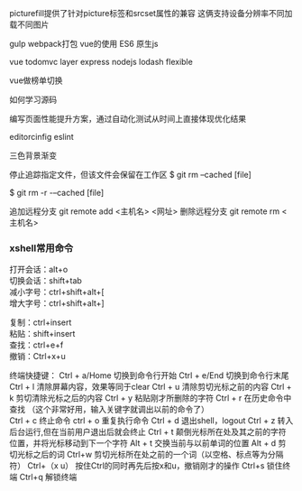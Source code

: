 picturefill提供了针对picture标签和srcset属性的兼容 这俩支持设备分辨率不同加载不同图片

gulp webpack打包 vue的使用 ES6  原生js 

vue todomvc
layer
express nodejs
lodash
flexible

vue做榜单切换

如何学习源码

编写页面性能提升方案，通过自动化测试从时间上直接体现优化结果

editorcinfig
eslint


三色背景渐变

停止追踪指定文件，但该文件会保留在工作区
$ git rm –cached [file]

$ git rm -r -–cached [file]

追加远程分支
git remote add <主机名> <网址>
删除远程分支
git remote rm <主机名>


### xshell常用命令  
打开会话：alt+o  
切换会话：shift+tab    
减小字号：ctrl+shift+alt+[  
增大字号：ctrl+shift+alt+]  

复制：ctrl+insert  
粘贴：shift+insert  
查找：ctrl+e+f  
撤销：Ctrl+x+u 

终端快捷键：
Ctrl + a/Home 切换到命令行开始
Ctrl + e/End 切换到命令行末尾
Ctrl + l 清除屏幕内容，效果等同于clear
Ctrl + u 清除剪切光标之前的内容
Ctrl + k 剪切清除光标之后的内容
Ctrl + y 粘贴刚才所删除的字符
Ctrl + r 在历史命令中查找 （这个非常好用，输入关键字就调出以前的命令了）              
Ctrl + c 终止命令
ctrl + o 重复执行命令
Ctrl + d 退出shell，logout
Ctrl + z 转入后台运行,但在当前用户退出后就会终止
Ctrl + t 颠倒光标所在处及其之前的字符位置，并将光标移动到下一个字符
Alt + t 交换当前与以前单词的位置
Alt + d 剪切光标之后的词
Ctrl+w 剪切光标所在处之前的一个词（以空格、标点等为分隔符）
Ctrl+（x u） 按住Ctrl的同时再先后按x和u，撤销刚才的操作
Ctrl+s 锁住终端
Ctrl+q 解锁终端
